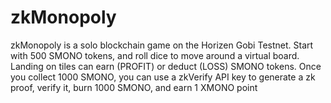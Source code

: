 # zkMonopoly
zkMonopoly is a solo blockchain game on the Horizen Gobi Testnet. Start with 500 SMONO tokens, and roll dice to move around a virtual board. Landing on tiles can earn (PROFIT) or deduct (LOSS) SMONO tokens. Once you collect 1000 SMONO, you can use a zkVerify API key to generate a zk proof, verify it, burn 1000 SMONO, and earn 1 XMONO point
